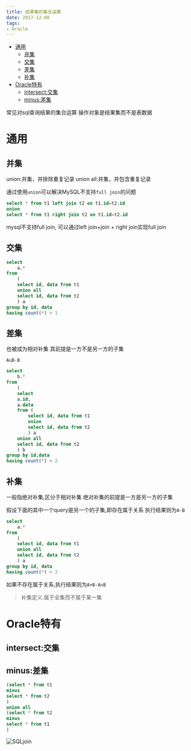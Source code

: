 ```yaml
---
title: 结果集的集合运算
date: 2017-12-08
tags:
- Oracle
---
```


<!-- TOC -->

- [通用](#通用)
    - [并集](#并集)
    - [交集](#交集)
    - [差集](#差集)
    - [补集](#补集)
- [Oracle特有](#oracle特有)
    - [intersect:交集](#intersect交集)
    - [minus:差集](#minus差集)

<!-- /TOC -->


常见对sql查询结果的集合运算
操作对象是结果集而不是表数据

# 通用

## 并集

union:并集，并排除重复记录
union all:并集，并包含重复记录

通过使用`union`可以解决MySQL不支持`full join`的问题

```sql
select * from t1 left join t2 on t1.id=t2.id
union
select * from t1 right join t2 on t1.id=t2.id
```

mysql不支持full join,
可以通过left join+join + right join实现full join

## 交集

```sql
select
    a.*
from
    (
    select id, data from t1
    union all
    select id, data from t2
    ) a
group by id, data
having count(*) > 1
```

## 差集

也被成为相对补集
其前提是一方不是另一方的子集

`A∪B-B`

```sql
select
    b.*
from
    (
    select
    a.id,
    a.data
    from (
        select id, data from t1
        union
        select id, data from t2
        ) a
    union all
    select id, data from t2
    ) b
group by id,data
having count(*) < 2
```

## 补集

一般指绝对补集,区分于相对补集
绝对补集的前提是一方是另一方的子集

假设下面的其中一个query是另一个的子集,即存在属于关系
执行结果则为`A-B`

```sql
select
    a.*
from
    (
    select id, data from t1
    union all
    select id, data from t2
    ) a
group by id, data
having count(*) < 2
```

如果不存在属于关系,执行结果则为`A+B-A∩B`

> 补集定义:属于全集而不属于某一集


# Oracle特有


## intersect:交集

## minus:差集

```sql
(select * from t1
minus
select * from t2
)
union all
(select * from t2
minus
select * from t1
)
```

![SQLjoin](https://raw.githubusercontent.com/LuVx21/hexo/master/source/_posts/Oracle/img/sqljoin.jpeg)